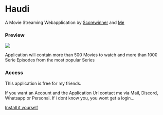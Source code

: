 <h1>Haudi</h1>
<p>A Movie Streaming Webapplication by <a href="https://github.com/scorewinner">Scorewinner</a> and <a href="https://github.com/Wetwer">Me</a></p>
<h3>Preview</h3>
<p><img src="https://i.imgur.com/Zxn3gv2.png"></p>
<p>Application will contain more than 500 Movies to watch and more than 1000 Serie Episodes from the most popular Series</p>
<p>
  <h3>Access</h3>
  <p>This application is free for my friends.</p>
<p>If you want an Account and the Application Url contact me via Mail, Discord, Whatsapp or Personal. If i dont know you, you wont get a 
  login...</p>
  
  <a href="https://github.com/Wetwer/movie-db-api/wiki/Installation">Install it yourself</a>
